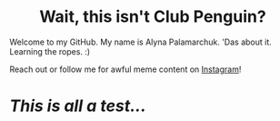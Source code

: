 <h1 align='center'>Wait, this isn't Club Penguin?</h1>

Welcome to my GitHub. My name is Alyna Palamarchuk.
'Das about it. Learning the ropes. :)

 Reach out or follow me for awful meme content on <a href="https://www.instagram.com/uh_lyna/">Instagram</a>! 

<h1><i>This is all a test...</i></h1>
